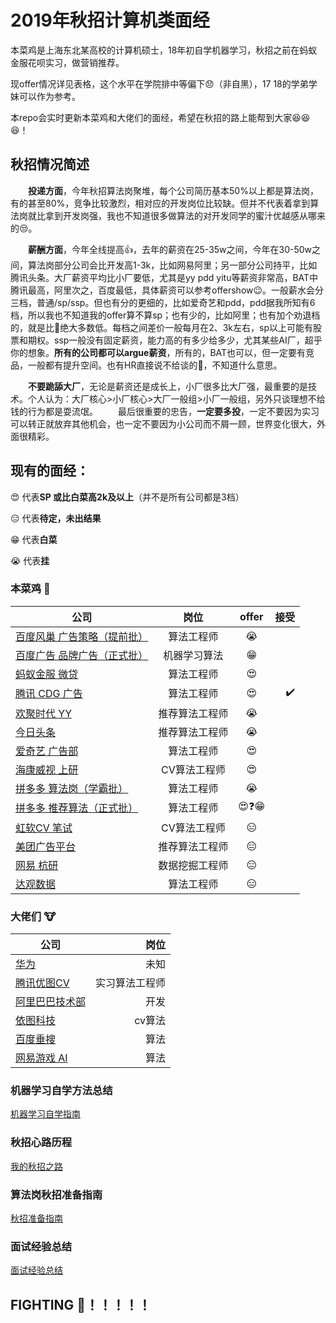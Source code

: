 # 2019年秋招计算机类面经
本菜鸡是上海东北某高校的计算机硕士，18年初自学机器学习，秋招之前在蚂蚁金服花呗实习，做营销推荐。

现offer情况详见表格，这个水平在学院排中等偏下😞（非自黑），17 18的学弟学妹可以作为参考。

本repo会实时更新本菜鸡和大佬们的面经，希望在秋招的路上能帮到大家😆😆😆！
## 秋招情况简述
&#8195;&#8195;**投递方面**，今年秋招算法岗聚堆，每个公司简历基本50%以上都是算法岗，有的甚至80%，竞争比较激烈，相对应的开发岗位比较缺。但并不代表着拿到算法岗就比拿到开发岗强，我也不知道很多做算法的对开发同学的蜜汁优越感从哪来的😒。

&#8195;&#8195;**薪酬方面**，今年全线提高👍，去年的薪资在25-35w之间，今年在30-50w之间，算法岗部分公司会比开发高1-3k，比如网易阿里；另一部分公司持平，比如腾讯头条。大厂薪资平均比小厂要低，尤其是yy pdd yitu等薪资非常高，BAT中腾讯最高，阿里次之，百度最低，具体薪资可以参考offershow😉。一般薪水会分三档，普通/sp/ssp。但也有分的更细的，比如爱奇艺和pdd，pdd据我所知有6档，所以我也不知道我的offer算不算sp；也有少的，比如阿里；也有加个劝退档的，就是比绝大多数低。每档之间差价一般每月在2、3k左右，sp以上可能有股票和期权。ssp一般没有固定薪资，能力高的有多少给多少，尤其某些AI厂，超乎你的想象。**所有的公司都可以argue薪资**，所有的，BAT也可以，但一定要有竞品，一般都有提升空间。也有HR直接说不给谈的👿，不知道什么意思。

&#8195;&#8195;**不要跪舔大厂**，无论是薪资还是成长上，小厂很多比大厂强，最重要的是技术。个人认为：大厂核心>小厂核心>大厂一般组>小厂一般组，另外只谈理想不给钱的行为都是耍流氓。
&#8195;&#8195;最后很重要的忠告，**一定要多投**，一定不要因为实习可以转正就放弃其他机会，也一定不要因为小公司而不屑一顾，世界变化很大，外面很精彩。
## 现有的面经：
😍 代表**SP 或比白菜高2k及以上**（并不是所有公司都是3档） 

😑 代表**待定，未出结果**

😁 代表**白菜**

😭 代表**挂**


### 本菜鸡 🐷
| 公司 | 岗位 | offer | 接受 |
| - | :-: | :-: |-: | 
| [百度风巢 广告策略（提前批）](./本菜鸡的/百度凤巢机器学习算法.MD) | 算法工程师 | 😭 | |
| [百度广告 品牌广告（正式批）](./本菜鸡的/百度广告机器学习.md)| 机器学习算法 | 😁 ||
| [蚂蚁金服 微贷](./本菜鸡的/蚂蚁金服机器学习算法.md) | 算法工程师 | 😍 ||
| [腾讯 CDG 广告](./本菜鸡的/腾讯广告算法.md) | 算法工程师 | 😍 |✔️|
| [欢聚时代 YY](./本菜鸡的/欢聚时代YY推荐算法.md)| 推荐算法工程师 | 😭 | |
| [今日头条](./本菜鸡的/今日头条算法.md) | 推荐算法工程师 | 😭 | |
| [爱奇艺 广告部](./本菜鸡的/爱奇艺广告算法.md) | 算法工程师| 😍 ||
| [海康威视 上研](./本菜鸡的/海康威视CV算法.md) | CV算法工程师 | 😍 ||
| [拼多多 算法岗（学霸批）](./本菜鸡的/拼多多算法岗学霸批.md) | 算法工程师 | 😭 | |
| [拼多多 推荐算法（正式批）](./本菜鸡的/拼多多算法岗正式批.md) | 算法工程师 | 😍❓😁| |
| [虹软CV 笔试](./本菜鸡的/虹软CV算法岗.md) | CV算法工程师 | 😑 ||
| [美团广告平台](./本菜鸡的/美团广告平台算法.md) | 推荐算法工程师 | 😑 | |
| [网易 杭研](./本菜鸡的/网易数据挖掘.md) | 数据挖掘工程师 | 😑 | |
| [达观数据](./本菜鸡的/达观数据算法.md) | 算法工程师 | 😑 | |

### 大佬们 🐮
| 公司 | 岗位 |  
| - | -: | 
| [华为](./大佬们的/华为.md) | 未知| 
| [腾讯优图CV](./大佬们的/腾讯优图CV岗实习.md) | 实习算法工程师 |  
| [阿里巴巴技术部](./大佬们的/阿里技术部开发.md) | 开发 | 
| [依图科技](./大佬们的/依图科技算法.md) | cv算法 | 
| [百度垂搜](./大佬们的/百度垂搜算法.md) | 算法 | 
| [网易游戏 AI](./大佬们的/网易游戏人工智能工程师.md)| 算法 | 


  
### 机器学习自学方法总结
[机器学习自学指南](./机器学习自学指南.md)
### 秋招心路历程
[我的秋招之路](./我的秋招之路.md)
### 算法岗秋招准备指南
[秋招准备指南](./算法岗秋招准备指南.md)
### 面试经验总结
[面试经验总结](./面试经验总结.md)
## FIGHTING 💪！！！！！





